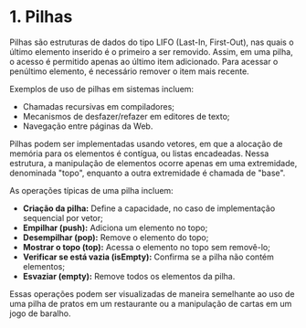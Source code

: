 # 1. Pilhas

Pilhas são estruturas de dados do tipo LIFO (Last-In, First-Out), nas quais o último elemento inserido é o primeiro a ser removido. Assim, em uma pilha, o acesso é permitido apenas ao último item adicionado. Para acessar o penúltimo elemento, é necessário remover o item mais recente.

Exemplos de uso de pilhas em sistemas incluem:

- Chamadas recursivas em compiladores;
- Mecanismos de desfazer/refazer em editores de texto;
- Navegação entre páginas da Web.

Pilhas podem ser implementadas usando vetores, em que a alocação de memória para os elementos é contígua, ou listas encadeadas. Nessa estrutura, a manipulação de elementos ocorre apenas em uma extremidade, denominada "topo", enquanto a outra extremidade é chamada de "base".

As operações típicas de uma pilha incluem:

- **Criação da pilha:** Define a capacidade, no caso de implementação sequencial por vetor;
- **Empilhar (push):** Adiciona um elemento no topo;
- **Desempilhar (pop):** Remove o elemento do topo;
- **Mostrar o topo (top):** Acessa o elemento no topo sem removê-lo;
- **Verificar se está vazia (isEmpty):** Confirma se a pilha não contém elementos;
- **Esvaziar (empty):** Remove todos os elementos da pilha.

Essas operações podem ser visualizadas de maneira semelhante ao uso de uma pilha de pratos em um restaurante ou a manipulação de cartas em um jogo de baralho.
